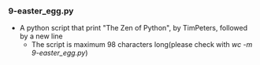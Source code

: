 ### 9-easter_egg.py
-	A python script that print "The Zen of Python", by TimPeters, followed by a new line
 	-	The script is maximum 98 characters long(please check with _wc -m 9-easter_egg.py_)
